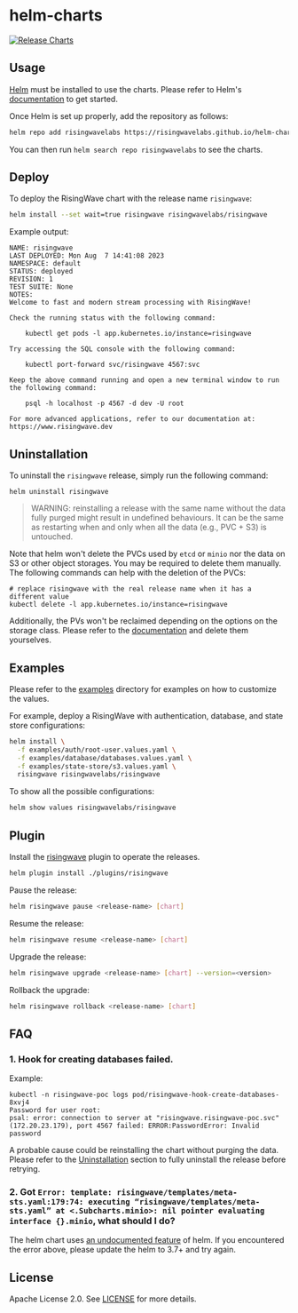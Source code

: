 # helm-charts

[![Release Charts](https://github.com/risingwavelabs/helm-charts/actions/workflows/release.yml/badge.svg)](https://github.com/risingwavelabs/helm-charts/actions/workflows/release.yml)

## Usage

[Helm](https://helm.sh/) must be installed to use the charts. Please refer to Helm's [documentation](https://helm.sh/docs/intro/install/) to get started.

Once Helm is set up properly, add the repository as follows:

```bash
helm repo add risingwavelabs https://risingwavelabs.github.io/helm-charts/
```

You can then run `helm search repo risingwavelabs` to see the charts.

## Deploy

To deploy the RisingWave chart with the release name `risingwave`:

```bash
helm install --set wait=true risingwave risingwavelabs/risingwave
```

Example output:

```plain
NAME: risingwave
LAST DEPLOYED: Mon Aug  7 14:41:08 2023
NAMESPACE: default
STATUS: deployed
REVISION: 1
TEST SUITE: None
NOTES:
Welcome to fast and modern stream processing with RisingWave!

Check the running status with the following command:

    kubectl get pods -l app.kubernetes.io/instance=risingwave

Try accessing the SQL console with the following command:

    kubectl port-forward svc/risingwave 4567:svc

Keep the above command running and open a new terminal window to run the following command:

    psql -h localhost -p 4567 -d dev -U root

For more advanced applications, refer to our documentation at: https://www.risingwave.dev
```

## Uninstallation

To uninstall the `risingwave` release, simply run the following command:

```shell
helm uninstall risingwave
```

> WARNING: reinstalling a release with the same name without the data fully purged might result in undefined behaviours.
> It can be the same as restarting when and only when all the data (e.g., PVC + S3) is untouched.  

Note that helm won't delete the PVCs used by `etcd` or `minio` nor the data on S3 or other object storages. 
You may be required to delete them manually. The following commands can help with the deletion of the PVCs:

```shell
# replace risingwave with the real release name when it has a different value
kubectl delete -l app.kubernetes.io/instance=risingwave
```

Additionally, the PVs won't be reclaimed depending on the options on the storage class. 
Please refer to the [documentation](https://kubernetes.io/docs/concepts/storage/persistent-volumes/#reclaiming) and delete them yourselves.

## Examples

Please refer to the [examples](examples) directory for examples on how to customize the values.

For example, deploy a RisingWave with authentication, database, and state store configurations:

```bash
helm install \
  -f examples/auth/root-user.values.yaml \
  -f examples/database/databases.values.yaml \
  -f examples/state-store/s3.values.yaml \
  risingwave risingwavelabs/risingwave
```

To show all the possible configurations:

```bash
helm show values risingwavelabs/risingwave
```

## Plugin

Install the [risingwave](/plugins/risingwave) plugin to operate the releases.

```bash
helm plugin install ./plugins/risingwave
```

Pause the release:

```bash
helm risingwave pause <release-name> [chart]
```

Resume the release:

```bash
helm risingwave resume <release-name> [chart]
```

Upgrade the release:

```bash
helm risingwave upgrade <release-name> [chart] --version=<version>
```

Rollback the upgrade:

```bash
helm risingwave rollback <release-name> [chart]
```

## FAQ

### 1. Hook for creating databases failed.

Example:

```plain
kubectl -n risingwave-poc logs pod/risingwave-hook-create-databases-8xvj4
Password for user root: 
psal: error: connection to server at "risingwave.risingwave-poc.svc"(172.20.23.179), port 4567 failed: ERROR:PasswordError: Invalid password
```

A probable cause could be reinstalling the chart without purging the data. Please refer to the [Uninstallation](#uninstallation) section 
to fully uninstall the release before retrying.

### 2. Got `Error: template: risingwave/templates/meta-sts.yaml:179:74: executing “risingwave/templates/meta-sts.yaml” at <.Subcharts.minio>: nil pointer evaluating interface {}.minio`, what should I do?

The helm chart uses [an undocumented feature](https://github.com/helm/helm/pull/9957) of helm. 
If you encountered the error above, please update the helm to 3.7+ and try again. 

## License

Apache License 2.0. See [LICENSE](LICENSE) for more details.

